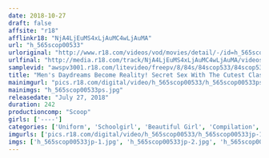 ```yaml
---
date: 2018-10-27
draft: false
affsite: "r18"
afflinkr18: "NjA4LjEuMS4xLjAuMC4wLjAuMA"
url: "h_565scop00533"
urloriginal: "http://www.r18.com/videos/vod/movies/detail/-/id=h_565scop00533"
urlfinal: "http://media.r18.com/track/NjA4LjEuMS4xLjAuMC4wLjAuMA/videos/vod/movies/detail/-/id=h_565scop00533"
samplevid: "awspv3001.r18.com/litevideo/freepv/8/84s/84scop533/84scop533_dmb_w.mp4"
title: "Men's Daydreams Become Reality! Secret Sex With The Cutest Classmate! 30 Times 4 Hours"
mainimgurl: "pics.r18.com/digital/video/h_565scop00533/h_565scop00533ps.jpg"
mainimgs: "h_565scop00533ps.jpg"
releasedate: "July 27, 2018"
duration: 242
productioncomp: "Scoop"
girls: ['----']
categories: ['Uniform', 'Schoolgirl', 'Beautiful Girl', 'Compilation', 'Over 4 Hours', 'Hi-Def']
imgurls: ['pics.r18.com/digital/video/h_565scop00533/h_565scop00533jp-1.jpg', 'pics.r18.com/digital/video/h_565scop00533/h_565scop00533jp-2.jpg', 'pics.r18.com/digital/video/h_565scop00533/h_565scop00533jp-3.jpg', 'pics.r18.com/digital/video/h_565scop00533/h_565scop00533jp-4.jpg', 'pics.r18.com/digital/video/h_565scop00533/h_565scop00533jp-5.jpg', 'pics.r18.com/digital/video/h_565scop00533/h_565scop00533jp-6.jpg', 'pics.r18.com/digital/video/h_565scop00533/h_565scop00533jp-7.jpg', 'pics.r18.com/digital/video/h_565scop00533/h_565scop00533jp-8.jpg', 'pics.r18.com/digital/video/h_565scop00533/h_565scop00533jp-9.jpg', 'pics.r18.com/digital/video/h_565scop00533/h_565scop00533jp-10.jpg', 'pics.r18.com/digital/video/h_565scop00533/h_565scop00533jp-11.jpg', 'pics.r18.com/digital/video/h_565scop00533/h_565scop00533jp-12.jpg', 'pics.r18.com/digital/video/h_565scop00533/h_565scop00533jp-13.jpg', 'pics.r18.com/digital/video/h_565scop00533/h_565scop00533jp-14.jpg', 'pics.r18.com/digital/video/h_565scop00533/h_565scop00533jp-15.jpg', 'pics.r18.com/digital/video/h_565scop00533/h_565scop00533jp-16.jpg', 'pics.r18.com/digital/video/h_565scop00533/h_565scop00533jp-17.jpg', 'pics.r18.com/digital/video/h_565scop00533/h_565scop00533jp-18.jpg', 'pics.r18.com/digital/video/h_565scop00533/h_565scop00533jp-19.jpg', 'pics.r18.com/digital/video/h_565scop00533/h_565scop00533jp-20.jpg']
imgs: ['h_565scop00533jp-1.jpg', 'h_565scop00533jp-2.jpg', 'h_565scop00533jp-3.jpg', 'h_565scop00533jp-4.jpg', 'h_565scop00533jp-5.jpg', 'h_565scop00533jp-6.jpg', 'h_565scop00533jp-7.jpg', 'h_565scop00533jp-8.jpg', 'h_565scop00533jp-9.jpg', 'h_565scop00533jp-10.jpg', 'h_565scop00533jp-11.jpg', 'h_565scop00533jp-12.jpg', 'h_565scop00533jp-13.jpg', 'h_565scop00533jp-14.jpg', 'h_565scop00533jp-15.jpg', 'h_565scop00533jp-16.jpg', 'h_565scop00533jp-17.jpg', 'h_565scop00533jp-18.jpg', 'h_565scop00533jp-19.jpg', 'h_565scop00533jp-20.jpg']
---
```

